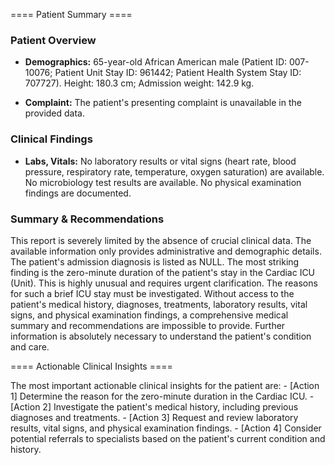 
==== Patient Summary ====

### Patient Overview

- **Demographics:** 65-year-old African American male (Patient ID: 007-10076; Patient Unit Stay ID: 961442; Patient Health System Stay ID: 707727).  Height: 180.3 cm; Admission weight: 142.9 kg.

- **Complaint:**  The patient's presenting complaint is unavailable in the provided data.


### Clinical Findings

- **Labs, Vitals:** No laboratory results or vital signs (heart rate, blood pressure, respiratory rate, temperature, oxygen saturation) are available.  No microbiology test results are available.  No physical examination findings are documented.


### Summary & Recommendations

This report is severely limited by the absence of crucial clinical data.  The available information only provides administrative and demographic details.  The patient's admission diagnosis is listed as NULL.  The most striking finding is the zero-minute duration of the patient's stay in the Cardiac ICU (Unit).  This is highly unusual and requires urgent clarification.  The reasons for such a brief ICU stay must be investigated.  Without access to the patient's medical history, diagnoses, treatments, laboratory results, vital signs, and physical examination findings, a comprehensive medical summary and recommendations are impossible to provide.  Further information is absolutely necessary to understand the patient's condition and care.

==== Actionable Clinical Insights ====

The most important actionable clinical insights for the patient are: - [Action 1] Determine the reason for the zero-minute duration in the Cardiac ICU. - [Action 2] Investigate the patient's medical history, including previous diagnoses and treatments. - [Action 3] Request and review laboratory results, vital signs, and physical examination findings. - [Action 4] Consider potential referrals to specialists based on the patient's current condition and history.

